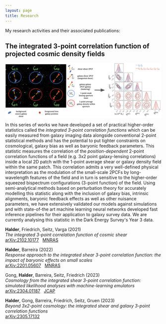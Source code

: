 ```yaml
---
layout: page
title: Research
---
```


My research activities and their associated publications:

## The integrated 3-point correlation function of projected cosmic density fields

<img src="images/6xi3PCFs_illustration_v4.png" alt="Integrated 3PCFs image" style="float:left; padding-bottom:12px" />

In this series of works we have developed a set of practical higher-order statistics called the *integrated 3-point correlation functions* which can be easily measured from galaxy imaging data alongside conventional 2-point statistical methods and has the potential to put tighter constraints on cosmological, galaxy bias as well as baryonic feedback parameters. This statistic measures the correlation of the *position-dependent* 2-point correlation functions of a field (e.g. 3x2 point galaxy-lensing correlations) inside a local 2D patch with the 1-point average shear or galaxy density field within the same patch. This correlation admits a very well-defined physical interpretation as the modulation of the small-scale 2PCFs by long-wavelength features of the field and in turn is sensitive to the higher-order squeezed bispectrum configurations (3-point function) of the field. Using semi-analytical methods based on perturbation theory for accurately modelling this statistic along with the inclusion of galaxy bias, intrinsic alignments, baryonic feedback effects as well as other nuisance parameters, we have extensively validated our models against simulations and with state-of-the art machine learning neural networks developed fast inference pipelines for their application to galaxy survey data. We are currently analysing this statistic in the Dark Energy Survey's Year 3 data.

**Halder**, Friedrich, Seitz, Varga (2021)\
*The integrated 3-point correlation function of cosmic shear*\
[arXiv:2102.10177](https://arxiv.org/abs/2102.10177) &nbsp; [MNRAS](https://academic.oup.com/mnras/article-abstract/506/2/2780/6309317?redirectedFrom=fulltext)

**Halder**, Barreira (2022)\
*Response approach to the integrated shear 3-point correlation function: the impact of baryonic effects on small scales*\
[arXiv:2201.05607](https://arxiv.org/abs/2201.05607) &nbsp; [MNRAS](https://academic.oup.com/mnras/article-abstract/515/3/4639/6648837?redirectedFrom=fulltext&login=false)

Gong, **Halder**, Barreira, Seitz, Friedrich (2023)\
*Cosmology from the integrated shear 3-point correlation function: simulated likelihood analyses with machine-learning emulators*\
[arXiv:2304.01187](https://arxiv.org/abs/2304.01187) &nbsp; [JCAP](https://iopscience.iop.org/article/10.1088/1475-7516/2023/07/040)

**Halder**, Gong, Barreira, Friedrich, Seitz, Gruen (2023)\
*Beyond 3x2-point cosmology: the integrated shear and galaxy 3-point correlation functions*\
[arXiv:2305.17132](https://arxiv.org/abs/2305.17132) 

